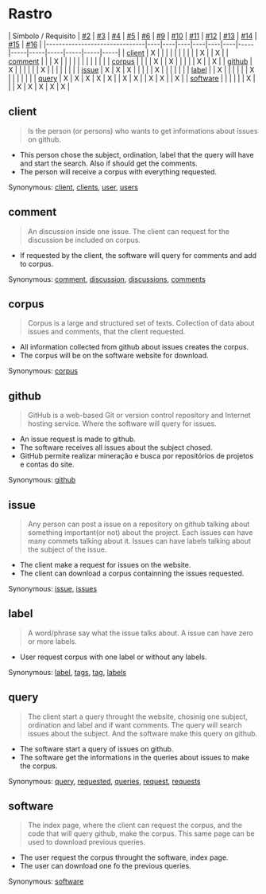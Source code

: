 # Rastro

|    Símbolo / Requisito        |
[#2](https://github.com/danielamaksoud/INF1629TerceiroTrabalho/issues/2) |
[#3](https://github.com/danielamaksoud/INF1629TerceiroTrabalho/issues/3) |
[#4](https://github.com/danielamaksoud/INF1629TerceiroTrabalho/issues/4) |
[#5](https://github.com/danielamaksoud/INF1629TerceiroTrabalho/issues/5) |
[#6](https://github.com/danielamaksoud/INF1629TerceiroTrabalho/issues/6) |
[#9](https://github.com/danielamaksoud/INF1629TerceiroTrabalho/issues/9) |
[#10](https://github.com/danielamaksoud/INF1629TerceiroTrabalho/issues/10) |
[#11](https://github.com/danielamaksoud/INF1629TerceiroTrabalho/issues/11) |
[#12](https://github.com/danielamaksoud/INF1629TerceiroTrabalho/issues/12) |
[#13](https://github.com/danielamaksoud/INF1629TerceiroTrabalho/issues/13) |
[#14](https://github.com/danielamaksoud/INF1629TerceiroTrabalho/issues/14) |
[#15](https://github.com/danielamaksoud/INF1629TerceiroTrabalho/issues/15) |
[#16](https://github.com/danielamaksoud/INF1629TerceiroTrabalho/issues/16) |
|-------------------------------|----|----|----|----|----|----|-----|-----|-----|-----|-----|-----|-----|
| [client](#client)             | X  |    |    |    |    |    |     |     |     |     | X   |     | X   |
| [comment](#comment)           |    |    | X  |    |    |    |     |     |     |     |     |     |     |
| [corpus](#corpus)             |    |    |    | X  |    | X  |     |     |     |     | X   |     | X   |
| [github](#github)             | X  |    |    |    |    |    | X   |     |     |     |     |     |     |
| [issue](#issue)               | X  | X  | X  |    |    |    |     | X   |     |     |     |     |     |
| [label](#label)               |    | X  |    |    |    |    |     | X   |     |     |     |     |     |
| [query](#query)               | X  | X  | X  | X  | X  |    | X   | X   |     | X   | X   |     | X   |
| [software](#software)         |    |    |    |    |    | X  |     |     | X   | X   | X   | X   | X   |

## client ##
> Is the person (or persons) who wants to get informations about issues on github.

* This person chose the subject, ordination, label that the query will have and start the search. Also if should get the comments.
* The person will receive a corpus with everything requested.

Synonymous:
[client](https://github.com/ninofabrizio/corpus-retrieval/search?q=client),
[clients](https://github.com/ninofabrizio/corpus-retrieval/search?q=clients),
[user](https://github.com/ninofabrizio/corpus-retrieval/search?q=user),
[users](https://github.com/ninofabrizio/corpus-retrieval/search?q=users)

## comment ##
> An discussion inside one issue.
The client can request for the discussion be included on corpus.

* If requested by the client, the software will query for comments and add to corpus.

Synonymous:
[comment](https://github.com/ninofabrizio/corpus-retrieval/search?q=comment),
[discussion](https://github.com/ninofabrizio/corpus-retrieval/search?q=discussion),
[discussions](https://github.com/ninofabrizio/corpus-retrieval/search?q=discussions),
[comments](https://github.com/ninofabrizio/corpus-retrieval/search?q=comments)

## corpus ##
> Corpus is a large and structured set of texts.
Collection of data about issues and comments, that the client requested.

* All information collected from github about issues creates the corpus.
* The corpus will be on the software website for download.

Synonymous:
[corpus](https://github.com/ninofabrizio/corpus-retrieval/search?q=corpus)

## github ##
> GitHub is a web-based Git or version control repository and Internet hosting service.
Where the software will query for issues.

* An issue request is made to github.
* The software receives all issues about the subject chosed.
* GitHub permite realizar mineração e busca por repositórios de projetos e contas do site.

Synonymous:
[github](https://github.com/ninofabrizio/corpus-retrieval/search?q=github)

## issue ##
> Any person can post a issue on a repository on github talking about something important(or not) about the project.
Each issues can have many commets talking about it.
Issues can have labels talking about the subject of the issue.

* The client make a request for issues on the website.
* The client can download a corpus containning the issues requested.

Synonymous:
[issue](https://github.com/ninofabrizio/corpus-retrieval/search?q=issue),
[issues](https://github.com/ninofabrizio/corpus-retrieval/search?q=issues)

## label ##
> A word/phrase say what the issue talks about.
A issue can have zero or more labels.

* User request corpus with one label or without any labels.

Synonymous:
[label](https://github.com/ninofabrizio/corpus-retrieval/search?q=label),
[tags](https://github.com/ninofabrizio/corpus-retrieval/search?q=tags),
[tag](https://github.com/ninofabrizio/corpus-retrieval/search?q=tag),
[labels](https://github.com/ninofabrizio/corpus-retrieval/search?q=labels)

## query ##
> The client start a query throught the website, chosinig one subject, ordination and label and if want comments.
The query will search issues about the subject.
And the software make this query on github.

* The software start a query of issues on github.
* The software get the informations in the queries about issues to make the corpus.

Synonymous:
[query](https://github.com/ninofabrizio/corpus-retrieval/search?q=query),
[requested](https://github.com/ninofabrizio/corpus-retrieval/search?q=requested),
[queries](https://github.com/ninofabrizio/corpus-retrieval/search?q=queries),
[request](https://github.com/ninofabrizio/corpus-retrieval/search?q=request),
[requests](https://github.com/ninofabrizio/corpus-retrieval/search?q=requests)

## software ##
> The index page, where the client can request the corpus, and the code that will query github, make the corpus.
This same page can be used to download previous queries.

* The user request the corpus throught the software, index page.
* The user can download one fo the previous queries.

Synonymous:
[software](https://github.com/ninofabrizio/corpus-retrieval/search?q=software)
